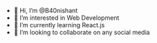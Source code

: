 - 👋 Hi, I’m @B40nishant
- 👀 I’m interested in Web Development
- 🌱 I’m currently learning React.js
- 💞️ I’m looking to collaborate on any social media 

<!---
B40nishant/B40nishant is a ✨ special ✨ repository because its `README.md` (this file) appears on your GitHub profile.
You can click the Preview link to take a look at your changes.
--->
